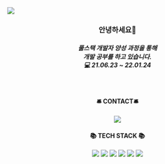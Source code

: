 <img src="https://capsule-render.vercel.app/api?type=soft&color=auto&height=150&section=header&text=Minju%20Kim&fontSize=90&animation=twinkling" />

<h3 align="center">안녕하세요👋</h3><h5 align="center">풀스택 개발자 양성 과정을 통해<br> 개발 공부를 하고 있습니다. <br> 💻 21.06.23 ~ 22.01.24</h5>
<br>

<h4 align="center"> 🛎️ CONTACT🛎️ </h4>

<p align="center">
<a href="mailto:dooroojoo@kakao.com"><img src="https://img.shields.io/badge/KakaoMail-FFCD00?style=flat-square&logo=KakaoTalk&logoColor=white"/></a>
</p>

<h4 align="center">📚 TECH STACK 📚 </h4>
<p align="center">
<img src="https://img.shields.io/badge/-Java-%23007396?style=flat-square&logo=Java&logoColor=white"/> <img src="https://img.shields.io/badge/-Oracle-%23F80000?style=flat-square&logo=Oracle&logoColor=white"/> <img src="https://img.shields.io/badge/-HTML5-%23E34F26?style=flat-square&logo=HTML5&logoColor=white"/> <img src="https://img.shields.io/badge/-CSS3-%231572B6?style=flat-square&logo=CSS3&logoColor=white"/>
<img src="https://img.shields.io/badge/-JavaScript-%23F7DF1E?style=flat-square&logo=JavaScript&logoColor=white"/>
  <img src="https://img.shields.io/badge/-jQuery-%0769AD?style=flat-square&logo=jQuery&logoColor=white"/>
<br>

